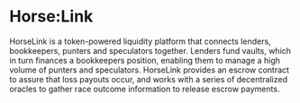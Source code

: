 # Horse:Link

HorseLink is a token-powered liquidity platform that connects lenders, bookkeepers, punters
and speculators together. Lenders fund vaults, which in turn finances a bookkeepers position,
enabling them to manage a high volume of punters and speculators. HorseLink provides an
escrow contract to assure that loss payouts occur, and works with a series of decentralized
oracles to gather race outcome information to release escrow payments.

